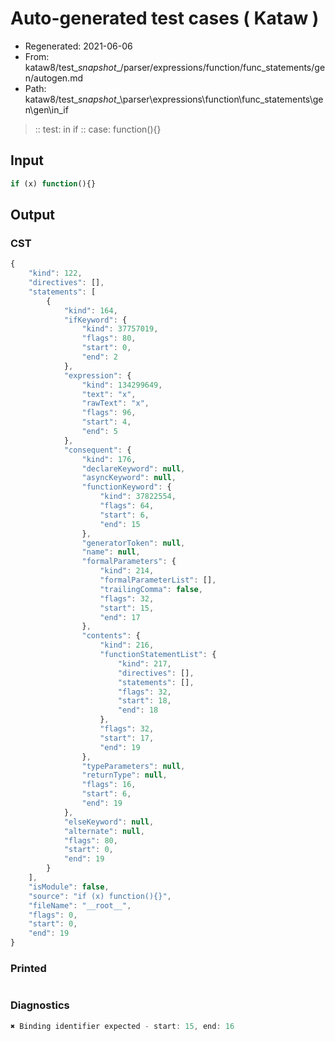 # Auto-generated test cases ( Kataw )
- Regenerated: 2021-06-06
- From: kataw8/test\__snapshot__/parser/expressions/function/func_statements/gen/autogen.md
- Path: kataw8/test\__snapshot__\parser\expressions\function\func_statements\gen\gen\in_if
> :: test: in if
> :: case: function(){}
## Input

`````js
if (x) function(){}
`````
## Output

### CST

```javascript
{
    "kind": 122,
    "directives": [],
    "statements": [
        {
            "kind": 164,
            "ifKeyword": {
                "kind": 37757019,
                "flags": 80,
                "start": 0,
                "end": 2
            },
            "expression": {
                "kind": 134299649,
                "text": "x",
                "rawText": "x",
                "flags": 96,
                "start": 4,
                "end": 5
            },
            "consequent": {
                "kind": 176,
                "declareKeyword": null,
                "asyncKeyword": null,
                "functionKeyword": {
                    "kind": 37822554,
                    "flags": 64,
                    "start": 6,
                    "end": 15
                },
                "generatorToken": null,
                "name": null,
                "formalParameters": {
                    "kind": 214,
                    "formalParameterList": [],
                    "trailingComma": false,
                    "flags": 32,
                    "start": 15,
                    "end": 17
                },
                "contents": {
                    "kind": 216,
                    "functionStatementList": {
                        "kind": 217,
                        "directives": [],
                        "statements": [],
                        "flags": 32,
                        "start": 18,
                        "end": 18
                    },
                    "flags": 32,
                    "start": 17,
                    "end": 19
                },
                "typeParameters": null,
                "returnType": null,
                "flags": 16,
                "start": 6,
                "end": 19
            },
            "elseKeyword": null,
            "alternate": null,
            "flags": 80,
            "start": 0,
            "end": 19
        }
    ],
    "isModule": false,
    "source": "if (x) function(){}",
    "fileName": "__root__",
    "flags": 0,
    "start": 0,
    "end": 19
}
```

### Printed

```javascript

```

### Diagnostics

```javascript
✖ Binding identifier expected - start: 15, end: 16

```

